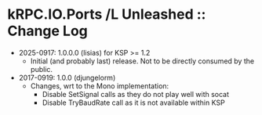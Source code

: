 # kRPC.IO.Ports /L Unleashed :: Change Log

* 2025-0917: 1.0.0.0 (lisias) for KSP >= 1.2
    + Initial (and probably last) release. Not to be directly consumed by the public.
* 2017-0919: 1.0.0 (djungelorm)
	+ Changes, wrt to the Mono implementation:
		- Disable SetSignal calls as they do not play well with socat
		- Disable TryBaudRate call as it is not available within KSP
